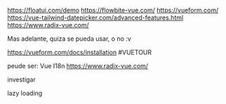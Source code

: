 https://floatui.com/demo
https://flowbite-vue.com/
https://vueform.com/
https://vue-tailwind-datepicker.com/advanced-features.html
https://www.radix-vue.com/


Mas adelante, quiza se pueda usar, o no :v

https://vueform.com/docs/installation
#VUETOUR


peude ser:
Vue I18n
https://www.radix-vue.com/


investigar

lazy loading


